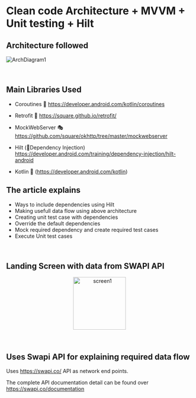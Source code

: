# Clean code Architecture + MVVM + Unit testing + Hilt

## Architecture followed

![ArchDiagram1](https://user-images.githubusercontent.com/39777674/71248284-78d00800-2340-11ea-9077-080e29a8c918.png)

<br>

## Main Libraries Used

- Coroutines 🚀 https://developer.android.com/kotlin/coroutines

- Retrofit 📲  https://square.github.io/retrofit/

- MockWebServer 🎭 https://github.com/square/okhttp/tree/master/mockwebserver

- Hilt (💉Dependency Injection) https://developer.android.com/training/dependency-injection/hilt-android

- Kotlin 🥇 (https://developer.android.com/kotlin)



## The article explains 


- Ways to include dependencies using Hilt 
- Making usefull data flow using above architecture 
- Creating unit test case with dependencies
- Override the default dependencies 
- Mock required dependency and create required test cases 
- Execute Unit test cases

<br>

## Landing Screen with data from SWAPI API
<p align="center">
<img width="142" alt="screen1" src="https://user-images.githubusercontent.com/39777674/71302211-774d2100-23ce-11ea-8e7b-efe51e7a1d4d.png">
</p>
<br>


## Uses Swapi API for explaining required data flow 

Uses https://swapi.co/  API as network end points. 

The complete API documentation detail can be found over https://swapi.co/documentation
